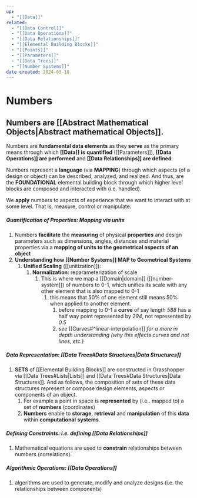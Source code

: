 ```yaml
---
up:
  - "[[Data]]"
related:
  - "[[Data Control]]"
  - "[[Data Operations]]"
  - "[[Data Relationships]]"
  - "[[Elemental Building Blocks]]"
  - "[[Points]]"
  - "[[Parameters]]"
  - "[[Data Trees]]"
  - "[[Number Systems]]"
date created: 2024-03-18
---
```

# Numbers
## Numbers are **[[Abstract Mathematical Objects|Abstract mathematical Objects]]**.

Numbers are **fundamental data elements** as they **serve** as the primary means through which **[[Data]]** **is** **quantified** ([[Parameters]]), **[[Data Operations]] are performed** and **[[Data Relationships]] are defined**.

Numbers represent a **language** (via **MAPPING**) through which aspects (of a design or object) can be described, analyzed, and realized. And thus, are the **FOUNDATIONAL** elemental building block through which higher level blocks are composed and interacted with (i.e. handled). 

We **apply** numbers to aspects of experience that we want to interact with at some level. That is, measure, control or manipulate.

##### **Quantification of Properties:** **Mapping** via units
1. Numbers **facilitate** the **measuring** of physical **properties** and design parameters such as dimensions, angles, distances and material properties via a **mapping of units to the geometrical aspects of an object**
2. **Understanding how [[Number Systems]] MAP to Geometrical Systems**
	1. **Unified Scaling** ([[unitization]]):
		1. **Normalization**: reparameterization of scale
			1. This is where we map a [[Domain|domain]] ([[number-system]]) of numbers to 0-1, which unifies its scale with any other element that is also mapped to 0-1
				1. this means that 50% of one element still means 50% when applied to another element. 
					1. before mapping to 0-1 a **curve** of say length *588* has a half way point represented by *294*, not represented by *0.5*
					2. *see* [[Curves#^linear-interpolation]] *for a more in depth understanding (why this effects curves and not lines, etc.)*
##### **Data Representation**: [[Data Trees#Data Structures|Data Structures]]
1. **SETS** of [[Elemental Building Blocks]] are constructed in Grasshopper via [[Data Trees#Lists|Lists]] and [[Data Trees#Data Structures|Data Structures]]. And as follows, the composition of sets of these data structures represent or compose design elements, aspects or components of an object. 
	1. For example a point in space is **represented** by (i.e.. mapped to) a set of **numbers** (coordinates)
	2. **Numbers** enable to **storage**, **retrieval** and **manipulation** of this **data** within **computational** **systems**.
##### **Defining Constraints**: i.e. defining [[Data Relationships]]
1. Mathematical equations are used to **constrain** relationships between numbers (correlations). 
##### **Algorithmic Operations**: [[Data Operations]]
1. algorithms are used to generate, modify and analyze designs (i.e. the relationships between components)